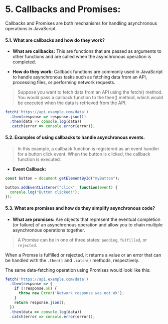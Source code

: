 # 5. Callbacks and Promises:

Callbacks and Promises are both mechanisms for handling asynchronous operations in JavaScript.

#### 5.1. What are callbacks and how do they work?

* **What are callbacks:** This are functions that are passed as arguments to other functions and are called when the asynchronous operation is completed. 

* **How do they work:** Callback functions are commonly used in JavaScript to handle asynchronous tasks such as fetching data from an API, processing files, or performing network requests.

> Suppose you want to fetch data from an API using the fetch() method. You would pass a callback function to the then() method, which would be executed when the data is retrieved from the API.

```Javascript
fetch('https://api.example.com/data')
  .then(response => response.json())
  .then(data => console.log(data))
  .catch(error => console.error(error));

```


#### 5.2. Examples of using callbacks to handle asynchronous events.

> In this example, a callback function is registered as an event handler for a button click event. When the button is clicked, the callback function is executed.

* **Event Callback:**

```Javascript
const button = document.getElementById("myButton");

button.addEventListener("click", function(event) {
  console.log("Button clicked!");
});
```

#### 5.3. What are promises and how do they simplify asynchronous code?

* **What are promises:** Are objects that represent the eventual completion (or failure) of an asynchronous operation and allow you to chain multiple asynchronous operations together.

> A Promise can be in one of three states: `pending`, `fulfilled`, or `rejected`.

When a Promse is fulfilled or rejected, it returns a value or an error that can be handled with the `.then()` and `.catch()` methods, respectively.

The same data-fetching operation using Promises would look like this:

```Javascript
fetch('https://api.example.com/data')
  .then(response => {
    if (!response.ok) {
      throw new Error('Network response was not ok');
    }
    return response.json();
  })
  .then(data => console.log(data))
  .catch(error => console.error(error));
```
